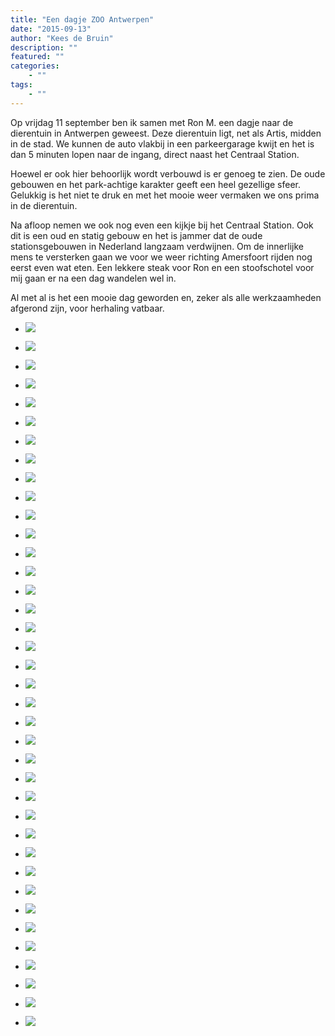 ```yaml
---
title: "Een dagje ZOO Antwerpen"
date: "2015-09-13"
author: "Kees de Bruin"
description: ""
featured: ""
categories:
    - ""
tags:
    - ""
---
```


Op vrijdag 11 september ben ik samen met Ron M. een dagje naar de dierentuin in Antwerpen geweest. Deze dierentuin ligt, net als Artis, midden in de stad. We kunnen de auto vlakbij in een parkeergarage kwijt en het is dan 5 minuten lopen naar de ingang, direct naast het Centraal Station.

Hoewel er ook hier behoorlijk wordt verbouwd is er genoeg te zien. De oude gebouwen en het park-achtige karakter geeft een heel gezellige sfeer. Gelukkig is het niet te druk en met het mooie weer vermaken we ons prima in de dierentuin.

Na afloop nemen we ook nog even een kijkje bij het Centraal Station. Ook dit is een oud en statig gebouw en het is jammer dat de oude stationsgebouwen in Nederland langzaam verdwijnen. Om de innerlijke mens te versterken gaan we voor we weer richting Amersfoort rijden nog eerst even wat eten. Een lekkere steak voor Ron en een stoofschotel voor mij gaan er na een dag wandelen wel in.

Al met al is het een mooie dag geworden en, zeker als alle werkzaamheden afgerond zijn, voor herhaling vatbaar.

- ![](https://www.halfje-bruin.nl/app/uploads/2015/09/20150911-zoo-antwerpen-0006.jpg)
    
- ![](https://www.halfje-bruin.nl/app/uploads/2015/09/20150911-zoo-antwerpen-0007.jpg)
    
- ![](https://www.halfje-bruin.nl/app/uploads/2015/09/20150911-zoo-antwerpen-0015.jpg)
    
- ![](https://www.halfje-bruin.nl/app/uploads/2015/09/20150911-zoo-antwerpen-0022.jpg)
    
- ![](https://www.halfje-bruin.nl/app/uploads/2015/09/20150911-zoo-antwerpen-0027.jpg)
    
- ![](https://www.halfje-bruin.nl/app/uploads/2015/09/20150911-zoo-antwerpen-0032.jpg)
    
- ![](https://www.halfje-bruin.nl/app/uploads/2015/09/20150911-zoo-antwerpen-0044.jpg)
    
- ![](https://www.halfje-bruin.nl/app/uploads/2015/09/20150911-zoo-antwerpen-0045.jpg)
    
- ![](https://www.halfje-bruin.nl/app/uploads/2015/09/20150911-zoo-antwerpen-0046.jpg)
    
- ![](https://www.halfje-bruin.nl/app/uploads/2015/09/20150911-zoo-antwerpen-0047.jpg)
    
- ![](https://www.halfje-bruin.nl/app/uploads/2015/09/20150911-zoo-antwerpen-0055.jpg)
    
- ![](https://www.halfje-bruin.nl/app/uploads/2015/09/20150911-zoo-antwerpen-0064.jpg)
    
- ![](https://www.halfje-bruin.nl/app/uploads/2015/09/20150911-zoo-antwerpen-0074.jpg)
    
- ![](https://www.halfje-bruin.nl/app/uploads/2015/09/20150911-zoo-antwerpen-0075.jpg)
    
- ![](https://www.halfje-bruin.nl/app/uploads/2015/09/20150911-zoo-antwerpen-0079.jpg)
    
- ![](https://www.halfje-bruin.nl/app/uploads/2015/09/20150911-zoo-antwerpen-0083.jpg)
    
- ![](https://www.halfje-bruin.nl/app/uploads/2015/09/20150911-zoo-antwerpen-0096.jpg)
    
- ![](https://www.halfje-bruin.nl/app/uploads/2015/09/20150911-zoo-antwerpen-0105.jpg)
    
- ![](https://www.halfje-bruin.nl/app/uploads/2015/09/20150911-zoo-antwerpen-0109.jpg)
    
- ![](https://www.halfje-bruin.nl/app/uploads/2015/09/20150911-zoo-antwerpen-0111.jpg)
    
- ![](https://www.halfje-bruin.nl/app/uploads/2015/09/20150911-zoo-antwerpen-0134.jpg)
    
- ![](https://www.halfje-bruin.nl/app/uploads/2015/09/20150911-zoo-antwerpen-0137.jpg)
    
- ![](https://www.halfje-bruin.nl/app/uploads/2015/09/20150911-zoo-antwerpen-0148.jpg)
    
- ![](https://www.halfje-bruin.nl/app/uploads/2015/09/20150911-zoo-antwerpen-0153.jpg)
    
- ![](https://www.halfje-bruin.nl/app/uploads/2015/09/20150911-zoo-antwerpen-0164.jpg)
    
- ![](https://www.halfje-bruin.nl/app/uploads/2015/09/20150911-zoo-antwerpen-0174.jpg)
    
- ![](https://www.halfje-bruin.nl/app/uploads/2015/09/20150911-zoo-antwerpen-0181.jpg)
    
- ![](https://www.halfje-bruin.nl/app/uploads/2015/09/20150911-zoo-antwerpen-0200.jpg)
    
- ![](https://www.halfje-bruin.nl/app/uploads/2015/09/20150911-zoo-antwerpen-0202.jpg)
    
- ![](https://www.halfje-bruin.nl/app/uploads/2015/09/20150911-zoo-antwerpen-0205.jpg)
    
- ![](https://www.halfje-bruin.nl/app/uploads/2015/09/20150911-zoo-antwerpen-0212.jpg)
    
- ![](https://www.halfje-bruin.nl/app/uploads/2015/09/20150911-zoo-antwerpen-0220.jpg)
    
- ![](https://www.halfje-bruin.nl/app/uploads/2015/09/20150911-zoo-antwerpen-0229.jpg)
    
- ![](https://www.halfje-bruin.nl/app/uploads/2015/09/20150911-zoo-antwerpen-0236.jpg)
    
- ![](https://www.halfje-bruin.nl/app/uploads/2015/09/20150911-zoo-antwerpen-0238.jpg)
    
- ![](https://www.halfje-bruin.nl/app/uploads/2015/09/20150911-zoo-antwerpen-0243.jpg)
    
- ![](https://www.halfje-bruin.nl/app/uploads/2015/09/20150911-zoo-antwerpen-0244.jpg)
    
- ![](https://www.halfje-bruin.nl/app/uploads/2015/09/20150911-zoo-antwerpen-0248.jpg)
